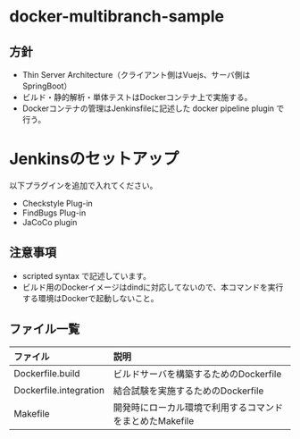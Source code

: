 # docker-multibranch-sample

## 方針
* Thin Server Architecture（クライアント側はVuejs、サーバ側はSpringBoot）
* ビルド・静的解析・単体テストはDockerコンテナ上で実施する。
* Dockerコンテナの管理はJenkinsfileに記述した docker pipeline plugin で行う。

# Jenkinsのセットアップ
以下プラグインを追加で入れてください。
* Checkstyle Plug-in
* FindBugs Plug-in
* JaCoCo plugin

## 注意事項
* scripted syntax で記述しています。
* ビルド用のDockerイメージはdindに対応してないので、本コマンドを実行する環境はDockerで起動しないこと。


## ファイル一覧

| ファイル              | 説明                                                   |  
|:----------------------|:-------------------------------------------------------|
| Dockerfile.build      |ビルドサーバを構築するためのDockerfile                  | 
| Dockerfile.integration|結合試験を実施するためのDockerfile                      | 
| Makefile              |開発時にローカル環境で利用するコマンドをまとめたMakefile| 
